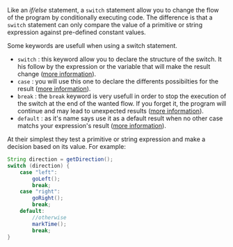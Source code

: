 Like an _if/else_ statement, a `switch` statement allow you to change the flow of the program by conditionally executing code. The difference is that a `switch` statement can only compare the value of a primitive or string expression against pre-defined constant values.

Some keywords are usefull when using a switch statement.

- `switch` : this keyword allow you to declare the structure of the switch. It his follow by the expression or the variable that will make the result change ([more information][switch-statement]).
- `case` : you will use this one to declare the differents possibilties for the result ([more information][case]).
- `break` : the `break` keyword is very usefull in order to stop the execution of the switch at the end of the wanted flow. If you forget it, the program will continue and may lead to unexpected results ([more information][break]).
- `default` : as it's name says use it as a default result when no other case matchs your expression's result ([more information][default]).

At their simplest they test a primitive or string expression and make a decision based on its value. For example:

```java
String direction = getDirection();
switch (direction) {
    case "left":
        goLeft();
        break;
    case "right":
        goRight();
        break;
    default:
        //otherwise
        markTime();
        break;
}
```

[wikipedia]: https://en.wikipedia.org/wiki/Switch_statement
[switch-statement]: https://docs.oracle.com/javase/tutorial/java/nutsandbolts/switch.html
[case]: https://www.w3schools.com/java/ref_keyword_case.asp
[break]: https://www.w3schools.com/java/ref_keyword_break.asp
[default]: https://www.w3schools.com/java/ref_keyword_default.asp
